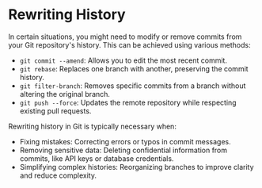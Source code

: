 # Rewriting History

In certain situations, you might need to modify or remove commits from your Git repository's history. This can be achieved using various methods:

- `git commit --amend`: Allows you to edit the most recent commit.
- `git rebase`: Replaces one branch with another, preserving the commit history.
- `git filter-branch`: Removes specific commits from a branch without altering the original branch.
- `git push --force`: Updates the remote repository while respecting existing pull requests.

Rewriting history in Git is typically necessary when:

- Fixing mistakes: Correcting errors or typos in commit messages.
- Removing sensitive data: Deleting confidential information from commits, like API keys or database credentials.
- Simplifying complex histories: Reorganizing branches to improve clarity and reduce complexity.